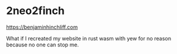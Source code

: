 # 2neo2finch

https://benjaminhinchliff.com

What if I recreated my website in rust wasm with yew for no reason because no one can stop me.
